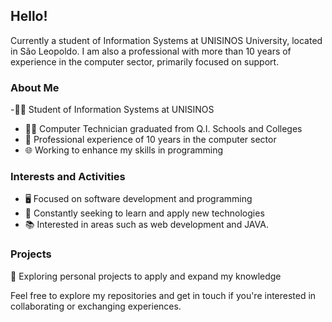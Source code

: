 ## Hello!
Currently a student of Information Systems at UNISINOS University, located in São Leopoldo. I am also a professional with more than 10 years of experience in the computer sector, primarily focused on support.

### About Me
-👨‍🎓 Student of Information Systems at UNISINOS
- 🧑‍💻 Computer Technician graduated from Q.I. Schools and Colleges
- 💼 Professional experience of 10 years in the computer sector
- 🌐 Working to enhance my skills in programming

### Interests and Activities
- 🖥️ Focused on software development and programming
- 🚀 Constantly seeking to learn and apply new technologies
- 📚 Interested in areas such as web development and JAVA.

### Projects
🌱 Exploring personal projects to apply and expand my knowledge

Feel free to explore my repositories and get in touch if you're interested in collaborating or exchanging experiences.
